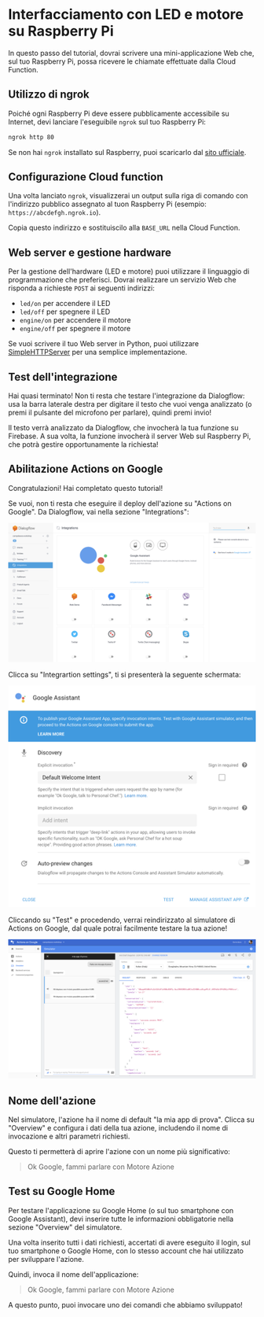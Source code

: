 # Interfacciamento con LED e motore su Raspberry Pi

In questo passo del tutorial, dovrai scrivere una mini-applicazione Web che, sul
tuo Raspberry Pi, possa ricevere le chiamate effettuate dalla Cloud Function.

## Utilizzo di ngrok

Poiché ogni Raspberry Pi deve essere pubblicamente accessibile su Internet,
devi lanciare l'eseguibile `ngrok` sul tuo Raspberry Pi:

```bash
ngrok http 80
```

Se non hai `ngrok` installato sul Raspberry, puoi scaricarlo dal
[sito ufficiale](https://ngrok.com/download).

## Configurazione Cloud function

Una volta lanciato `ngrok`, visualizzerai un output sulla riga di comando con
l'indirizzo pubblico assegnato al tuon Raspberry Pi (esempio:
`https://abcdefgh.ngrok.io`).

Copia questo indirizzo e sostituiscilo alla `BASE_URL` nella Cloud Function.

## Web server e gestione hardware

Per la gestione dell'hardware (LED e motore) puoi utilizzare il linguaggio di
programmazione che preferisci. Dovrai realizzare un servizio Web che risponda a
richieste `POST` ai seguenti indirizzi:

* `led/on` per accendere il LED
* `led/off` per spegnere il LED
* `engine/on` per accendere il motore
* `engine/off` per spegnere il motore

Se vuoi scrivere il tuo Web server in Python, puoi utilizzare
[SimpleHTTPServer](https://docs.python.org/2/library/simplehttpserver.html) per
una semplice implementazione.

## Test dell'integrazione

Hai quasi terminato! Non ti resta che testare l'integrazione da Dialogflow: usa
la barra laterale destra per digitare il testo che vuoi venga analizzato (o
premi il pulsante del microfono per parlare), quindi premi invio!

Il testo verrà analizzato da Dialogflow, che invocherà la tua funzione su
Firebase. A sua volta, la funzione invocherà il server Web sul Raspberry Pi,
che potrà gestire opportunamente la richiesta!

## Abilitazione Actions on Google

Congratulazioni! Hai completato questo tutorial!

Se vuoi, non ti resta che eseguire il deploy dell'azione su "Actions on Google".
Da Dialogflow, vai nella sezione "Integrations":

![](03-raspberry/01-integrations.png)

Clicca su "Integrartion settings", ti si presenterà la seguente schermata:

![](03-raspberry/02-test.png)

Cliccando su "Test" e procedendo, verrai reindirizzato al simulatore di Actions
on Google, dal quale potrai facilmente testare la tua azione!

![](03-raspberry/03-simulator.png)

## Nome dell'azione

Nel simulatore, l'azione ha il nome di default "la mia app di prova". Clicca su
"Overview" e configura i dati della tua azione, includendo il nome di
invocazione e altri parametri richiesti.

Questo ti permetterà di aprire l'azione con un nome più significativo:

> Ok Google, fammi parlare con Motore Azione

## Test su Google Home

Per testare l'applicazione su Google Home (o sul tuo smartphone con Google
Assistant), devi inserire tutte le informazioni obbligatorie nella sezione
"Overview" del simulatore.

Una volta inserito tutti i dati richiesti, accertati di avere eseguito il login,
sul tuo smartphone o Google Home, con lo stesso account che hai utilizzato per
sviluppare l'azione.

Quindi, invoca il nome dell'applicazione:

> Ok Google, fammi parlare con Motore Azione

A questo punto, puoi invocare uno dei comandi che abbiamo sviluppato!
